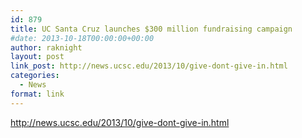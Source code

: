 ```yaml
---
id: 879
title: UC Santa Cruz launches $300 million fundraising campaign
#date: 2013-10-18T00:00:00+00:00
author: raknight
layout: post
link_post: http://news.ucsc.edu/2013/10/give-dont-give-in.html
categories:
  - News
format: link
---
```

http://news.ucsc.edu/2013/10/give-dont-give-in.html